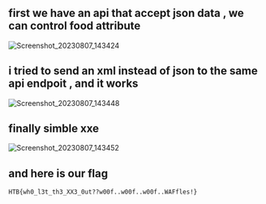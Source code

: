 ## first we have an api that accept json data , we can control food attribute
![Screenshot_20230807_143424](https://github.com/kiro6/writeups-ctfs/assets/57776872/79688168-5784-490d-b21f-f772194b0ab1)

## i tried to send an xml instead of json to the same api endpoit , and it works 
![Screenshot_20230807_143448](https://github.com/kiro6/writeups-ctfs/assets/57776872/85dbe662-61a4-4f4c-97ab-409b11ec0829)

## finally simble xxe 
![Screenshot_20230807_143452](https://github.com/kiro6/writeups-ctfs/assets/57776872/4cedc376-7bfb-4d09-9487-66ebe0c08f4e)

## and here is our flag 
```
HTB{wh0_l3t_th3_XX3_0ut??w00f..w00f..w00f..WAFfles!}

```
